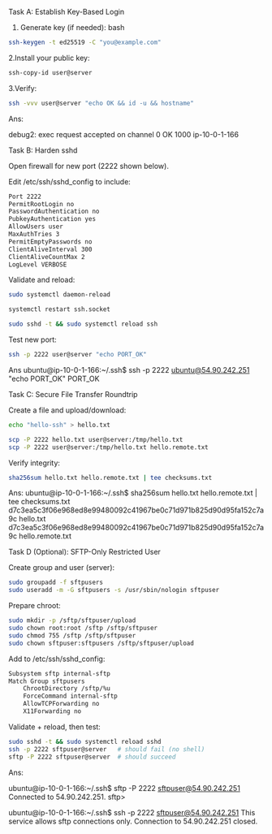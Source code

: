 Task A: Establish Key-Based Login

1. Generate key (if needed):
   bash

```bash
ssh-keygen -t ed25519 -C "you@example.com"
```

2.Install your public key:

```bash
ssh-copy-id user@server
```

3.Verify:

```bash
ssh -vvv user@server "echo OK && id -u && hostname"
```

Ans:

debug2: exec request accepted on channel 0
OK
1000
ip-10-0-1-166

Task B: Harden sshd

Open firewall for new port (2222 shown below).

Edit /etc/ssh/sshd_config to include:

```bash
Port 2222
PermitRootLogin no
PasswordAuthentication no
PubkeyAuthentication yes
AllowUsers user
MaxAuthTries 3
PermitEmptyPasswords no
ClientAliveInterval 300
ClientAliveCountMax 2
LogLevel VERBOSE
```

Validate and reload:

```bash
sudo systemctl daemon-reload
```

```bash
systemctl restart ssh.socket
```

```bash
sudo sshd -t && sudo systemctl reload ssh
```

Test new port:

```bash
ssh -p 2222 user@server "echo PORT_OK"
```

Ans
ubuntu@ip-10-0-1-166:~/.ssh$ ssh -p 2222 ubuntu@54.90.242.251 "echo PORT_OK"
PORT_OK

Task C: Secure File Transfer Roundtrip

Create a file and upload/download:

```bash
echo "hello-ssh" > hello.txt
```

```bash
scp -P 2222 hello.txt user@server:/tmp/hello.txt
scp -P 2222 user@server:/tmp/hello.txt hello.remote.txt
```

Verify integrity:

```bash
sha256sum hello.txt hello.remote.txt | tee checksums.txt
```

Ans:
ubuntu@ip-10-0-1-166:~/.ssh$ sha256sum hello.txt hello.remote.txt | tee checksums.txt
d7c3ea5c3f06e968ed8e99480092c41967be0c71d971b825d90d95fa152c7a9c hello.txt
d7c3ea5c3f06e968ed8e99480092c41967be0c71d971b825d90d95fa152c7a9c hello.remote.txt

Task D (Optional): SFTP-Only Restricted User

Create group and user (server):

```bash
sudo groupadd -f sftpusers
sudo useradd -m -G sftpusers -s /usr/sbin/nologin sftpuser
```

Prepare chroot:

```bash
sudo mkdir -p /sftp/sftpuser/upload
sudo chown root:root /sftp /sftp/sftpuser
sudo chmod 755 /sftp /sftp/sftpuser
sudo chown sftpuser:sftpusers /sftp/sftpuser/upload
```

Add to /etc/ssh/sshd_config:

```bash
Subsystem sftp internal-sftp
Match Group sftpusers
    ChrootDirectory /sftp/%u
    ForceCommand internal-sftp
    AllowTCPForwarding no
    X11Forwarding no
```

Validate + reload, then test:

```bash
sudo sshd -t && sudo systemctl reload sshd
ssh -p 2222 sftpuser@server   # should fail (no shell)
sftp -P 2222 sftpuser@server  # should succeed

```

Ans:

ubuntu@ip-10-0-1-166:~/.ssh$ sftp -P 2222 sftpuser@54.90.242.251
Connected to 54.90.242.251.
sftp>

ubuntu@ip-10-0-1-166:~/.ssh$ ssh -p 2222 sftpuser@54.90.242.251
This service allows sftp connections only.
Connection to 54.90.242.251 closed.
